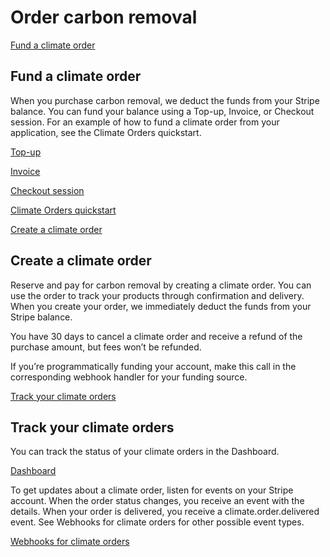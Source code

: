 # Order carbon removal

[Fund a climate order](#fund-a-climate-order)

## Fund a climate order

When you purchase carbon removal, we deduct the funds from your Stripe balance. You can fund your balance using a Top-up, Invoice, or Checkout session. For an example of how to fund a climate order from your application, see the Climate Orders quickstart.

[Top-up](/get-started/account/add-funds)

[Invoice](/invoicing/quickstart-guide)

[Checkout session](/checkout/quickstart)

[Climate Orders quickstart](/climate/orders/quickstart)

[Create a climate order](#create-a-climate-order)

## Create a climate order

Reserve and pay for carbon removal by creating a climate order. You can use the order to track your products through confirmation and delivery. When you create your order, we immediately deduct the funds from your Stripe balance.

You have 30 days to cancel a climate order and receive a refund of the purchase amount, but fees won’t be refunded.

If you’re programmatically funding your account, make this call in the corresponding webhook handler for your funding source.

[Track your climate orders](#track-your-climate-orders)

## Track your climate orders

You can track the status of your climate orders in the Dashboard.

[Dashboard](https://dashboard.stripe.com/climate/orders)

To get updates about a climate order, listen for events on your Stripe account. When the order status changes, you receive an event with the details. When your order is delivered, you receive a climate.order.delivered event. See Webhooks for climate orders for other possible event types.

[Webhooks for climate orders](/climate/orders/webhooks)
